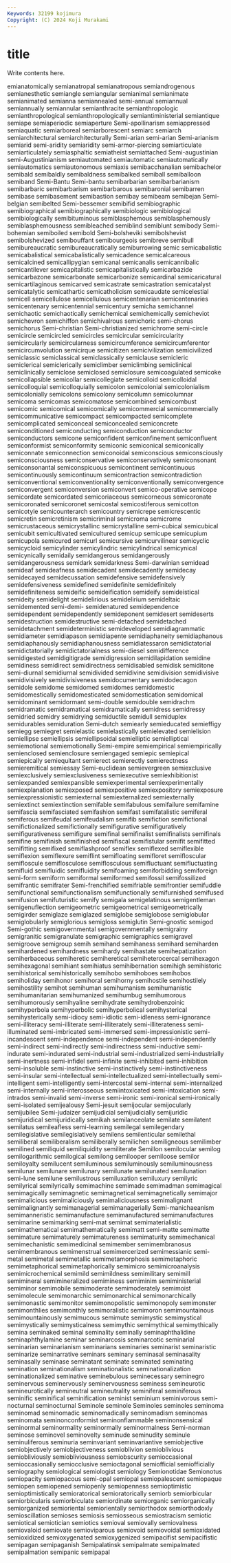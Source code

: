 ```yaml
---
Keywords: 32199 kojimura
Copyright: (C) 2024 Koji Murakami
---
```


# title

Write contents here.



emianatomically semianatropal semianatropous semiandrogenous semianesthetic semiangle semiangular semianimal semianimate semianimated
semianna semiannealed semi-annual semiannual semiannually semiannular semianthracite semianthropologic semianthropological semianthropologically
semiantiministerial semiantique semiape semiaperiodic semiaperture Semi-apollinarism semiappressed semiaquatic semiarboreal semiarborescent
semiarc semiarch semiarchitectural semiarchitecturally Semi-arian semi-arian Semi-arianism semiarid semi-aridity semiaridity
semi-armor-piercing semiarticulate semiarticulately semiasphaltic semiatheist semiattached Semi-augustinian semi-Augustinianism semiautomated semiautomatic
semiautomatically semiautomatics semiautonomous semiaxis semibacchanalian semibachelor semibald semibaldly semibaldness semibalked
semiball semiballoon semiband Semi-Bantu Semi-bantu semibarbarian semibarbarianism semibarbaric semibarbarism semibarbarous
semibaronial semibarren semibase semibasement semibastion semibay semibeam semibejan Semi-belgian semibelted
Semi-bessemer semibifid semibiographic semibiographical semibiographically semibiologic semibiological semibiologically semibituminous semiblasphemous
semiblasphemously semiblasphemousness semibleached semiblind semiblunt semibody Semi-bohemian semiboiled semibold Semi-bolsheviki
semibolshevist semibolshevized semibouffant semibourgeois semibreve semibull semibureaucratic semibureaucratically semiburrowing semic
semicabalistic semicabalistical semicabalistically semicadence semicalcareous semicalcined semicallipygian semicanal semicanalis semicannibalic
semicantilever semicapitalistic semicapitalistically semicarbazide semicarbazone semicarbonate semicarbonize semicardinal semicaricatural semicartilaginous
semicarved semicastrate semicastration semicatalyst semicatalytic semicathartic semicatholicism semicaudate semicelestial semicell
semicellulose semicellulous semicentenarian semicentenaries semicentenary semicentennial semicentury semicha semichannel semichaotic
semichaotically semichemical semichemically semicheviot semichevron semichiffon semichivalrous semichoric semi-chorus semichorus
Semi-christian Semi-christianized semichrome semi-circle semicircle semicircled semicircles semicircular semicircularity semicircularly
semicircularness semicircumference semicircumferentor semicircumvolution semicirque semicitizen semicivilization semicivilized semiclassic semiclassical
semiclassically semiclause semicleric semiclerical semiclerically semiclimber semiclimbing semiclinical semiclinically semiclose
semiclosed semiclosure semicoagulated semicoke semicollapsible semicollar semicollegiate semicolloid semicolloidal semicolloquial
semicolloquially semicolon semicolonial semicolonialism semicolonially semicolons semicolony semicolumn semicolumnar semicoma
semicomas semicomatose semicombined semicombust semicomic semicomical semicomically semicommercial semicommercially semicommunicative
semicompact semicompacted semicomplete semicomplicated semiconceal semiconcealed semiconcrete semiconditioned semiconducting semiconduction
semiconductor semiconductors semicone semiconfident semiconfinement semiconfluent semiconformist semiconformity semiconic semiconical
semiconically semiconnate semiconnection semiconoidal semiconscious semiconsciously semiconsciousness semiconservative semiconservatively semiconsonant
semiconsonantal semiconspicuous semicontinent semicontinuous semicontinuously semicontinuum semicontraction semicontradiction semiconventional semiconventionality
semiconventionally semiconvergence semiconvergent semiconversion semiconvert semico-operative semicope semicordate semicordated semicoriaceous
semicorneous semicoronate semicoronated semicoronet semicostal semicostiferous semicotton semicotyle semicounterarch semicountry
semicrepe semicrescentic semicretin semicretinism semicriminal semicroma semicrome semicrustaceous semicrystallinc semicrystalline
semi-cubical semicubical semicubit semicultivated semicultured semicup semicupe semicupium semicupola semicured
semicurl semicursive semicurvilinear semicyclic semicycloid semicylinder semicylindric semicylindrical semicynical semicynically
semidaily semidangerous semidangerously semidangerousness semidark semidarkness Semi-darwinian semidead semideaf semideafness
semidecadent semidecadently semidecay semidecayed semidecussation semidefensive semidefensively semidefensiveness semidefined semidefinite
semidefinitely semidefiniteness semideific semideification semideify semideistical semideity semidelight semidelirious semidelirium
semideltaic semidemented semi-demi- semidenatured semidependence semidependent semidependently semideponent semidesert semideserts
semidestruction semidestructive semi-detached semidetached semidetachment semideterministic semideveloped semidiagrammatic semidiameter semidiapason
semidiapente semidiaphaneity semidiaphanous semidiaphanously semidiaphanousness semidiatessaron semidictatorial semidictatorially semidictatorialness semi-diesel
semidifference semidigested semidigitigrade semidigression semidilapidation semidine semidiness semidirect semidirectness semidisabled
semidisk semiditone semi-diurnal semidiurnal semidivided semidivine semidivision semidivisive semidivisively semidivisiveness
semidocumentary semidodecagon semidole semidome semidomed semidomes semidomestic semidomestically semidomesticated semidomestication
semidomical semidominant semidormant semi-double semidouble semidrachm semidramatic semidramatical semidramatically semidress
semidressy semidried semidry semidrying semiductile semidull semiduplex semidurables semiduration Semi-dutch
semiearly semieducated semieffigy semiegg semiegret semielastic semielastically semielevated semielision semiellipse
semiellipsis semiellipsoidal semielliptic semielliptical semiemotional semiemotionally Semi-empire semiempirical semiempirically semienclosed
semienclosure semiengaged semiepic semiepical semiepically semiequitant semierect semierectly semierectness semieremitical
semiessay Semi-euclidean semievergreen semiexclusive semiexclusively semiexclusiveness semiexecutive semiexhibitionist semiexpanded semiexpansible
semiexperimental semiexperimentally semiexplanation semiexposed semiexpositive semiexpository semiexposure semiexpressionistic semiexternal semiexternalized
semiexternally semiextinct semiextinction semifable semifabulous semifailure semifamine semifascia semifasciated semifashion
semifast semifatalistic semiferal semiferous semifeudal semifeudalism semifib semifiction semifictional semifictionalized
semifictionally semifigurative semifiguratively semifigurativeness semifigure semifinal semifinalist semifinalists semifinals semifine
semifinish semifinished semifiscal semifistular semifit semifitted semifitting semifixed semiflashproof semiflex
semiflexed semiflexible semiflexion semiflexure semiflint semifloating semifloret semifloscular semifloscule semiflosculose
semiflosculous semifluctuant semifluctuating semifluid semifluidic semifluidity semifoaming semiforbidding semiforeign semi-form
semiform semiformal semiformed semifossil semifossilized semifrantic semifrater Semi-frenchified semifriable semifrontier
semifuddle semifunctional semifunctionalism semifunctionally semifurnished semifused semifusion semifuturistic semify semigala
semigelatinous semigentleman semigenuflection semigeometric semigeometrical semigeometrically semigirder semiglaze semiglazed semiglobe
semiglobose semiglobular semiglobularly semiglorious semigloss semiglutin Semi-gnostic semigod Semi-gothic semigovernmental
semigovernmentally semigrainy semigranitic semigranulate semigraphic semigraphics semigravel semigroove semigroup semih
semihand semihaness semihard semiharden semihardened semihardness semihardy semihastate semihepatization semiherbaceous
semiheretic semiheretical semiheterocercal semihexagon semihexagonal semihiant semihiatus semihibernation semihigh semihistoric
semihistorical semihistorically semihobo semihoboes semihobos semiholiday semihonor semihoral semihorny semihostile
semihostilely semihostility semihot semihuman semihumanism semihumanistic semihumanitarian semihumanized semihumbug semihumorous
semihumorously semihyaline semihydrate semihydrobenzoinic semihyperbola semihyperbolic semihyperbolical semihysterical semihysterically semi-idiocy
semi-idiotic semi-idleness semi-ignorance semi-illiteracy semi-illiterate semi-illiterately semi-illiterateness semi-illuminated semi-imbricated semi-immersed
semi-impressionistic semi-incandescent semi-independence semi-independent semi-independently semi-indirect semi-indirectly semi-indirectness semi-inductive semi-indurate
semi-indurated semi-industrial semi-industrialized semi-industrially semi-inertness semi-infidel semi-infinite semi-inhibited semi-inhibition semi-insoluble
semi-instinctive semi-instinctively semi-instinctiveness semi-insular semi-intellectual semi-intellectualized semi-intellectually semi-intelligent semi-intelligently semi-intercostal
semi-internal semi-internalized semi-internally semi-interosseous semiintoxicated semi-intoxication semi-intrados semi-invalid semi-inverse semi-ironic
semi-ironical semi-ironically semi-isolated semijealousy Semi-jesuit semijocular semijocularly semijubilee Semi-judaizer semijudicial
semijudicially semijuridic semijuridical semijuridically semikah semilanceolate semilate semilatent semilatus semileafless
semi-learning semilegal semilegendary semilegislative semilegislatively semilens semilenticular semilethal semiliberal semiliberalism
semiliberally semilichen semiligneous semilimber semilined semiliquid semiliquidity semiliterate Semillon semilocular
semilog semilogarithmic semilogical semilong semilooper semiloose semilor semiloyalty semilucent semiluminous
semiluminously semiluminousness semilunar semilunare semilunary semilunate semilunated semilunation semi-lune semilune
semilustrous semiluxation semiluxury semilyric semilyrical semilyrically semimachine semimade semimadman semimagical
semimagically semimagnetic semimagnetical semimagnetically semimajor semimalicious semimaliciously semimaliciousness semimalignant semimalignantly
semimanagerial semimanagerially Semi-manichaeanism semimanneristic semimanufacture semimanufactured semimanufactures semimarine semimarking semi-mat
semimat semimaterialistic semimathematical semimathematically semimatt semi-matte semimatte semimature semimaturely semimatureness
semimaturity semimechanical semimechanistic semimedicinal semimember semimembranosus semimembranous semimenstrual semimercerized semimessianic
semi-metal semimetal semimetallic semimetamorphosis semimetaphoric semimetaphorical semimetaphorically semimicro semimicroanalysis semimicrochemical
semimild semimildness semimilitary semimill semimineral semimineralized semiminess semiminim semiministerial semiminor
semimobile semimoderate semimoderately semimoist semimolecule semimonarchic semimonarchical semimonarchically semimonastic semimonitor
semimonopolistic semimonopoly semimonster semimonthlies semimonthly semimoralistic semimoron semimountainous semimountainously semimucous
semimute semimystic semimystical semimystically semimysticalness semimythic semimythical semimythically semina seminaked
seminal seminality seminally seminaphthalidine seminaphthylamine seminar seminarcosis seminarcotic seminarial seminarian
seminarianism seminarians seminaries seminarist seminaristic seminarize seminarrative seminars seminary seminasal
seminasality seminasally seminase seminatant seminate seminated seminating semination seminationalism seminationalistic
seminationalization seminationalized seminative seminebulous seminecessary seminegro seminervous seminervously seminervousness seminess
semineurotic semineurotically semineutral semineutrality seminiferal seminiferous seminific seminifical seminification seminist
seminium seminivorous semi-nocturnal seminocturnal Seminole seminole Seminoles seminoles seminoma seminomad
seminomadic seminomadically seminomadism seminomas seminomata seminonconformist seminonflammable seminonsensical seminormal seminormality
seminormally seminormalness Semi-norman seminose seminovel seminovelty seminude seminudity seminule seminuliferous
seminuria seminvariant seminvariantive semiobjective semiobjectively semiobjectiveness semioblivion semioblivious semiobliviously semiobliviousness
semiobscurity semioccasional semioccasionally semiocclusive semioctagonal semiofficial semiofficially semiography semiological semiologist
semiology Semionotidae Semionotus semiopacity semiopacous semi-opal semiopal semiopalescent semiopaque semiopen
semiopened semiopenly semiopenness semioptimistic semioptimistically semioratorical semioratorically semiorb semiorbicular semiorbicularis
semiorbiculate semiordinate semiorganic semiorganically semiorganized semioriental semiorientally semiorthodox semiorthodoxly semioscillation
semioses semiosis semiosseous semiostracism semiotic semiotical semiotician semiotics semioval semiovally
semiovalness semiovaloid semiovate semioviparous semiovoid semiovoidal semioxidated semioxidized semioxygenated semioxygenized
semipacifist semipacifistic semipagan semipaganish Semipalatinsk semipalmate semipalmated semipalmation semipanic semipapal
